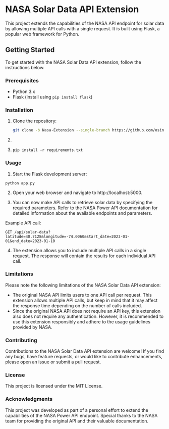 # NASA Solar Data API Extension

This project extends the capabilities of the NASA API endpoint for solar data by allowing multiple API calls with a single request. It is built using Flask, a popular web framework for Python.

## Getting Started

To get started with the NASA Solar Data API extension, follow the instructions below.

### Prerequisites

- Python 3.x
- Flask (install using `pip install flask`)

### Installation

1. Clone the repository:

   ```bash
   git clone -b Nasa-Extension --single-branch https://github.com/osinkolu/Solar-Citing.git
   
   ```

2.  ```cd nasa-solar-data-api-extension
    ```

3.  ```
    pip install -r requirements.txt
    ```
### Usage

1. Start the Flask development server:

```
python app.py

```

2. Open your web browser and navigate to http://localhost:5000.

3. You can now make API calls to retrieve solar data by specifying the required parameters. Refer to the NASA Power API documentation for detailed information about the available endpoints and parameters.

Example API call:

```
GET /api/solar-data?latitude=40.7128&longitude=-74.0060&start_date=2023-01-01&end_date=2023-01-10
```

4. The extension allows you to include multiple API calls in a single request. The response will contain the results for each individual API call.

### Limitations
Please note the following limitations of the NASA Solar Data API extension:

* The original NASA API limits users to one API call per request. This extension allows multiple API calls, but keep in mind that it may affect the response time depending on the number of calls included.
* Since the original NASA API does not require an API key, this extension also does not require any authentication. However, it is recommended to use this extension responsibly and adhere to the usage guidelines provided by NASA.

### Contributing
Contributions to the NASA Solar Data API extension are welcome! If you find any bugs, have feature requests, or would like to contribute enhancements, please open an issue or submit a pull request.

### License
This project is licensed under the MIT License.

### Acknowledgments
This project was developed as part of a personal effort to extend the capabilities of the NASA Power API endpoint. Special thanks to the NASA team for providing the original API and their valuable documentation.